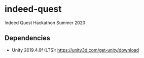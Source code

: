 # indeed-quest
 Indeed Quest Hackathon Summer 2020

## Dependencies

- Unity 2019.4.6f (LTS): https://unity3d.com/get-unity/download
